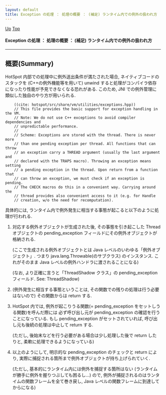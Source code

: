 ```yaml
---
layout: default
title: Exception の処理 ： 処理の概要 ： (補足) ランタイム内での例外の扱われ方 
---
```

[Up](nogMJcsk14.html) [Top](../index.html)

#### Exception の処理 ： 処理の概要 ： (補足) ランタイム内での例外の扱われ方 

--- 
## 概要(Summary)
HotSpot 内部での処理中に例外送出条件が満たされた場合, 
ネイティブコードのスタックを (C++の例外機能等を用いて) unwind すると処理がコンパイラ依存になったり性能が予見できなくなる恐れがある.
このため, JNI での例外管理に類似した独自のやり方が用いられる.


```
    ((cite: hotspot/src/share/vm/utilities/exceptions.hpp))
    // This file provides the basic support for exception handling in the VM.
    // Note: We do not use C++ exceptions to avoid compiler dependencies and
    // unpredictable performance.
    //
    // Scheme: Exceptions are stored with the thread. There is never more
    // than one pending exception per thread. All functions that can throw
    // an exception carry a THREAD argument (usually the last argument and
    // declared with the TRAPS macro). Throwing an exception means setting
    // a pending exception in the thread. Upon return from a function that
    // can throw an exception, we must check if an exception is pending.
    // The CHECK macros do this in a convenient way. Carrying around the
    // thread provides also convenient access to it (e.g. for Handle
    // creation, w/o the need for recomputation).
```

具体的には, ランタイム内で例外発生に相当する事態が起こると以下のように処理が行われる.

1. 対応する例外オブジェクトが生成された後, その事態を引き起こした Thread オブジェクトの
   pending_exception フィールドにその例外オブジェクトが格納される.

   (ここで生成される例外オブジェクトとは Java レベルのいわゆる「例外オブジェクト」.
   つまり java.lang.Throwable(のサブクラス) のインスタンス.
   これがそのまま Java レベルの例外ハンドラに渡されることになる)

   (なお, より正確に言うと「ThreadShadow クラス」の pending_exception フィールド.
   See: ThreadShadow)

2. (例外発生に相当する事態ということは, その関数での残りの処理は行う必要はないので) その関数からは return する.

3. HotSpot 内では, 例外が起こりうる関数(= pending_exception をセットしうる関数)を呼んだ際には
   必ず呼び出し元が pending_exception の確認を行うことになっている.
   もし pending_exception がセットされていれば, 呼び出し元も後続の処理は中止して return する.

   (ただし, 後始末などを行う必要がある場合は少し処理した後で return したりと, 柔軟に処理できるようになっている)

4. 以上のようにして, 明示的な pending_exception のチェックと return により,
   実際に捕捉される箇所まで例外オブジェクトが持ち上げられていく.

   (ただし, 基本的にランタイム内には例外を捕捉する箇所はない (ランタイムが勝手に例外を握りつぶしても困るし...) ので,
   例外が捕捉されるのはランタイムの関数フレームを全て巻き戻し,
   Java レベルの関数フレームに到達してからになる)







